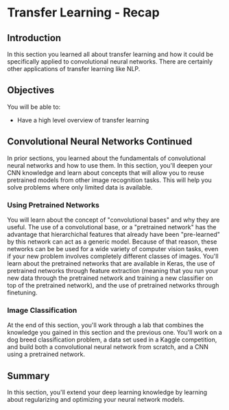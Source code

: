 
# Transfer Learning - Recap

## Introduction

In this section you learned all about transfer learning and how it could be specifically applied to convolutional neural networks. There are certainly other applications of transfer learning like NLP.

## Objectives
You will be able to:
* Have a high level overview of transfer learning

## Convolutional Neural Networks Continued

In prior sections, you learned about the fundamentals of convolutional neural networks and how to use them. In this section, you'll deepen your CNN knowledge and learn about concepts that will allow you to reuse pretrained models from other image recognition tasks. This will help you solve problems where only limited data is available.

### Using Pretrained Networks

You will learn about the concept of "convolutional bases" and why they are useful. The use of a convolutional base, or a "pretrained network" has the advantage that hierarchichal features that already have been "pre-learned" by this network can act as a generic model. Because of that reason, these networks can be be used for a wide variety of computer vision tasks, even if your new problem involves completely different classes of images. You'll learn about the pretrained networks that are available in Keras, the use of pretrained networks through feature extraction (meaning that you run your new data through the pretrained network and training a new classifier on top of the pretrained network), and the use of pretrained networks through finetuning.


### Image Classification 

At the end of this section, you'll work through a lab that combines the knowledge you gained in this section and the previous one. You'll work on a dog breed classification problem, a data set used in a Kaggle competition, and build both a convolutional neural network from scratch, and a CNN using a pretrained network.


## Summary

In this section, you'll extend your deep learning knowledge by learning about regularizing and optimizing your neural network models. 
